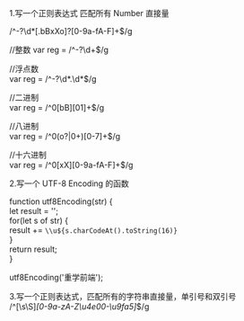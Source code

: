 1.写一个正则表达式 匹配所有 Number 直接量  

/^-?\d*[\.bBxXo]?[0-9a-fA-F]+$/g  

//整数
var reg = /^-?\d+$/g

//浮点数  
var reg = /^-?\d*\.\d*$/g  

//二进制  
var reg = /^0[bB][01]+$/g  

//八进制  
var reg = /^0(o?|0+)[0-7]+$/g  

//十六进制  
var reg = /^0[xX][0-9a-fA-F]+$/g  

2.写一个 UTF-8 Encoding 的函数  

function utf8Encoding(str) {    
  	let result = '';  
  	for(let s of str) {  
      result += `\\u${s.charCodeAt().toString(16)}`  
    }  
    return result;  
}  

utf8Encoding('重学前端');  

3.写一个正则表达式，匹配所有的字符串直接量，单引号和双引号  
/^[\s\S]*[0-9a-zA-Z\u4e00-\u9fa5]*$/g  
